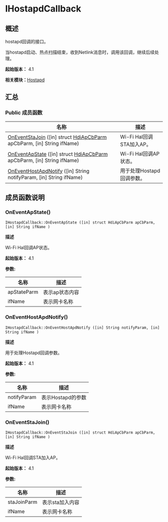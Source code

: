 # IHostapdCallback


## 概述

hostapd回调的接口。

当hostapd启动、热点扫描结束，收到Netlink消息时，调用该回调，继续后续处理。

**起始版本：** 4.1

**相关模块：**[Hostapd](_hostapd.md)


## 汇总


### Public 成员函数

| 名称 | 描述 | 
| -------- | -------- |
| [OnEventStaJoin](#oneventstajoin) ([in] struct [HdiApCbParm](_hdi_ap_cb_parm.md) apCbParm, [in] String ifName) | Wi-Fi Hal回调STA加入AP。 | 
| [OnEventApState](#oneventapstate) ([in] struct [HdiApCbParm](_hdi_ap_cb_parm.md) apCbParm, [in] String ifName) | Wi-Fi Hal回调AP状态。 | 
| [OnEventHostApdNotify](#oneventhostapdnotify) ([in] String notifyParam, [in] String ifName) | 用于处理Hostapd回调参数。 | 


## 成员函数说明


### OnEventApState()

```
IHostapdCallback::OnEventApState ([in] struct HdiApCbParm apCbParm, [in] String ifName )
```

**描述**


Wi-Fi Hal回调AP状态。

**起始版本：** 4.1

**参数:**

| 名称 | 描述 | 
| -------- | -------- |
| apStateParm | 表示ap状态内容 | 
| ifName | 表示网卡名称 | 


### OnEventHostApdNotify()

```
IHostapdCallback::OnEventHostApdNotify ([in] String notifyParam, [in] String ifName )
```

**描述**


用于处理Hostapd回调参数。

**起始版本：** 4.1

**参数:**

| 名称 | 描述 | 
| -------- | -------- |
| notifyParam | 表示Hostapd的参数 | 
| ifName | 表示网卡名称 | 


### OnEventStaJoin()

```
IHostapdCallback::OnEventStaJoin ([in] struct HdiApCbParm apCbParm, [in] String ifName )
```

**描述**


Wi-Fi Hal回调STA加入AP。

**起始版本：** 4.1

**参数:**

| 名称 | 描述 | 
| -------- | -------- |
| staJoinParm | 表示sta加入内容 | 
| ifName | 表示网卡名称 | 
